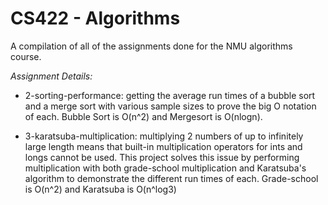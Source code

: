 # CS422 - Algorithms

A compilation of all of the assignments done for the NMU algorithms course.

*Assignment Details:*

 - 2-sorting-performance: getting the average run times of a bubble sort and a merge sort with various sample sizes to prove the big O notation of each. Bubble Sort is O(n^2) and Mergesort is O(nlogn).

 - 3-karatsuba-multiplication: multiplying 2 numbers of up to infinitely large length means that built-in multiplication operators for ints and longs cannot be used. This project solves this issue by performing multiplication with both grade-school multiplication and Karatsuba's algorithm to demonstrate the different run times of each. Grade-school is O(n^2) and Karatsuba is O(n^log3)
